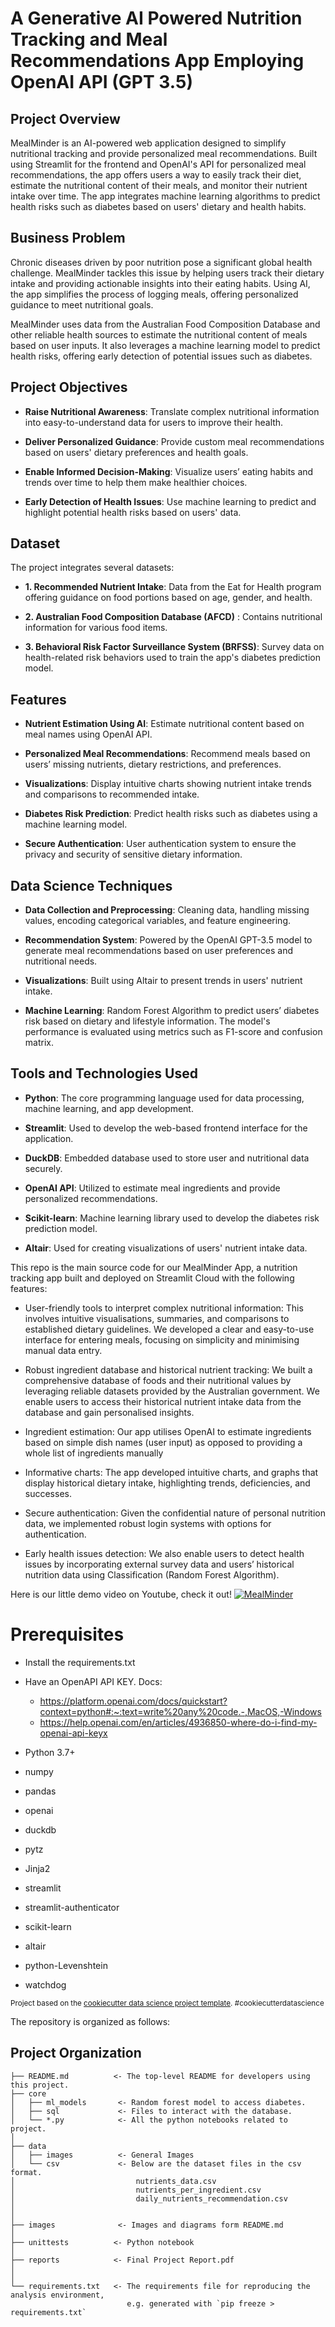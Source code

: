 # A Generative AI Powered Nutrition Tracking and Meal Recommendations App Employing OpenAI API (GPT 3.5) 

## Project Overview

MealMinder is an AI-powered web application designed to simplify nutritional tracking and provide personalized meal recommendations. Built using Streamlit for the frontend and OpenAI's API for personalized meal recommendations, the app offers users a way to easily track their diet, estimate the nutritional content of their meals, and monitor their nutrient intake over time. The app integrates machine learning algorithms to predict health risks such as diabetes based on users' dietary and health habits.

## Business Problem

Chronic diseases driven by poor nutrition pose a significant global health challenge. MealMinder tackles this issue by helping users track their dietary intake and providing actionable insights into their eating habits. Using AI, the app simplifies the process of logging meals, offering personalized guidance to meet nutritional goals.

MealMinder uses data from the Australian Food Composition Database and other reliable health sources to estimate the nutritional content of meals based on user inputs. It also leverages a machine learning model to predict health risks, offering early detection of potential issues such as diabetes.

## Project Objectives

- **Raise Nutritional Awareness**: Translate complex nutritional information into easy-to-understand data for users to improve their health.
  
- **Deliver Personalized Guidance**: Provide custom meal recommendations based on users' dietary preferences and health goals.
  
- **Enable Informed Decision-Making**: Visualize users’ eating habits and trends over time to help them make healthier choices.
  
- **Early Detection of Health Issues**: Use machine learning to predict and highlight potential health risks based on users' data.

## Dataset 

The project integrates several datasets:

- **1. Recommended Nutrient Intake**: Data from the Eat for Health program offering guidance on food portions based on age, gender, and health.
  
- **2. Australian Food Composition Database (AFCD)** : Contains nutritional information for various food items.
  
- **3. Behavioral Risk Factor Surveillance System (BRFSS)**: Survey data on health-related risk behaviors used to train the app's diabetes prediction model.

## Features

- **Nutrient Estimation Using AI**: Estimate nutritional content based on meal names using OpenAI API.

- **Personalized Meal Recommendations**: Recommend meals based on users’ missing nutrients, dietary restrictions, and preferences.

- **Visualizations**: Display intuitive charts showing nutrient intake trends and comparisons to recommended intake.

- **Diabetes Risk Prediction**: Predict health risks such as diabetes using a machine learning model.

- **Secure Authentication**: User authentication system to ensure the privacy and security of sensitive dietary information.


##  Data Science Techniques

- **Data Collection and Preprocessing**: Cleaning data, handling missing values, encoding categorical variables, and feature engineering.

- **Recommendation System**: Powered by the OpenAI GPT-3.5 model to generate meal recommendations based on user preferences and nutritional needs.

- **Visualizations**: Built using Altair to present trends in users' nutrient intake.

- **Machine Learning**: Random Forest Algorithm to predict users’ diabetes risk based on dietary and lifestyle information. The model's performance is evaluated using metrics such as F1-score and confusion matrix.


## Tools and Technologies Used

- **Python**: The core programming language used for data processing, machine learning, and app development.

- **Streamlit**: Used to develop the web-based frontend interface for the application.

- **DuckDB**: Embedded database used to store user and nutritional data securely.

- **OpenAI API**: Utilized to estimate meal ingredients and provide personalized recommendations.

- **Scikit-learn**: Machine learning library used to develop the diabetes risk prediction model.

- **Altair**: Used for creating visualizations of users' nutrient intake data.


This repo is the main source code for our MealMinder App, a nutrition tracking app built and deployed on Streamlit Cloud with the following features:

- User-friendly tools to interpret complex nutritional information: This involves intuitive visualisations, summaries, and comparisons to established dietary guidelines. We developed a clear and easy-to-use interface for entering meals, focusing on simplicity and minimising manual data entry.

- Robust ingredient database and historical nutrient tracking: We built a comprehensive database of foods and their nutritional values by leveraging reliable datasets provided by the Australian government. We enable users to access their historical nutrient intake data from the database and gain personalised insights.

- Ingredient estimation: Our app utilises OpenAI to estimate ingredients based on simple dish names (user input) as opposed to providing a whole list of ingredients manually

- Informative charts: The app developed intuitive charts, and graphs that display historical dietary intake, highlighting trends, deficiencies, and successes.

- Secure authentication: Given the confidential nature of personal nutrition data, we implemented robust login systems with options for authentication.

- Early health issues detection: We also enable users to detect health issues by incorporating external survey data and users’ historical nutrition data using Classification (Random Forest Algorithm).

Here is our little demo video on Youtube, check it out!
[![MealMinder](https://github.com/phamthiminhtu/ilab/assets/56192840/a1218196-8feb-4bea-be93-e3cab18c1206)](https://youtu.be/aIandiLboPo"MealMinder")


# **Prerequisites**
- Install the requirements.txt
- Have an OpenAPI API KEY. Docs:
    - https://platform.openai.com/docs/quickstart?context=python#:~:text=write%20any%20code.-,MacOS,-Windows
    - https://help.openai.com/en/articles/4936850-where-do-i-find-my-openai-api-keyx

- Python 3.7+
-	numpy
-	pandas
- openai
- duckdb
- pytz
- Jinja2
- streamlit
- streamlit-authenticator
- scikit-learn
- altair
- python-Levenshtein
- watchdog

<p><small>Project based on the <a target="_blank" href="https://drivendata.github.io/cookiecutter-data-science/">cookiecutter data science project template</a>. #cookiecutterdatascience</small></p>

The repository is organized as follows:


Project Organization
------------

    ├── README.md          <- The top-level README for developers using this project.
    ├── core
    │   ├── ml_models       <- Random forest model to access diabetes.
    │   ├── sql        		<- Files to interact with the database.
    │   └── *.py            <- All the python notebooks related to project.
    │
    ├── data
    │   ├── images       	<- General Images
    │   └── csv          	<- Below are the dataset files in the csv format.  
    │							nutrients_data.csv
    │							nutrients_per_ingredient.csv
    │							daily_nutrients_recommendation.csv
    │
    │
    ├── images        		<- Images and diagrams form README.md
    │
    ├── unittests          <- Python notebook                           
    │
    ├── reports            <- Final Project Report.pdf
    │ 
    │ 
    └── requirements.txt   <- The requirements file for reproducing the analysis environment, 
                              e.g. generated with `pip freeze > requirements.txt`
                              
